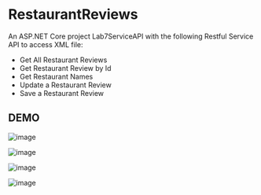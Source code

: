 # RestaurantReviews

An ASP.NET Core project Lab7ServiceAPI with the following Restful Service API to access XML file:

* Get All Restaurant Reviews 
* Get Restaurant Review by Id 
* Get Restaurant Names 
* Update a Restaurant Review
* Save a Restaurant Review 

## DEMO
![image](https://user-images.githubusercontent.com/48576566/159602476-3a929416-2b56-426a-89ec-b333651afba8.png)

![image](https://user-images.githubusercontent.com/48576566/159600909-e1d51721-ce9d-4f21-8028-e9f37cb48cc4.png)


![image](https://user-images.githubusercontent.com/48576566/159601250-2bac166c-57ec-4986-978c-071033e591bc.png)

![image](https://user-images.githubusercontent.com/48576566/159601339-0069ba6f-6b26-4d51-8851-d48d297952e6.png)
